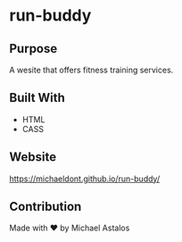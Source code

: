 # run-buddy

## Purpose
A wesite that offers fitness training services.

## Built With 
* HTML
* CASS

## Website
https://michaeldont.github.io/run-buddy/

## Contribution
Made with ❤️ by Michael Astalos
